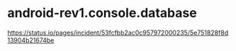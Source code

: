 # android-rev1.console.database
https://status.io/pages/incident/53fcfbb2ac0c957972000235/5e751828f8d13904b21674be
